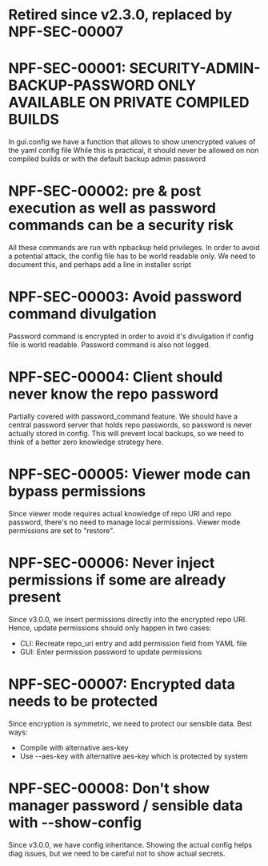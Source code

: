 # Retired since v2.3.0, replaced by NPF-SEC-00007
# NPF-SEC-00001: SECURITY-ADMIN-BACKUP-PASSWORD ONLY AVAILABLE ON PRIVATE COMPILED BUILDS

In gui.config we have a function that allows to show unencrypted values of the yaml config file
While this is practical, it should never be allowed on non compiled builds or with the default backup admin password

# NPF-SEC-00002: pre & post execution as well as password commands can be a security risk

All these commands are run with npbackup held privileges.
In order to avoid a potential attack, the config file has to be world readable only.
We need to document this, and perhaps add a line in installer script

# NPF-SEC-00003: Avoid password command divulgation

Password command is encrypted in order to avoid it's divulgation if config file is world readable.
Password command is also not logged.

# NPF-SEC-00004: Client should never know the repo password

Partially covered with password_command feature.
We should have a central password server that holds repo passwords, so password is never actually stored in config.
This will prevent local backups, so we need to think of a better zero knowledge strategy here.

# NPF-SEC-00005: Viewer mode can bypass permissions

Since viewer mode requires actual knowledge of repo URI and repo password, there's no need to manage local permissions.
Viewer mode permissions are set to "restore".

# NPF-SEC-00006: Never inject permissions if some are already present

Since v3.0.0, we insert permissions directly into the encrypted repo URI.
Hence, update permissions should only happen in two cases:
- CLI: Recreate repo_uri entry and add permission field from YAML file
- GUI: Enter permission password to update permissions

# NPF-SEC-00007: Encrypted data needs to be protected

Since encryption is symmetric, we need to protect our sensible data.
Best ways:
- Compile with alternative aes-key
- Use --aes-key with alternative aes-key which is protected by system

# NPF-SEC-00008: Don't show manager password / sensible data with --show-config

Since v3.0.0, we have config inheritance. Showing the actual config helps diag issues, but we need to be careful not
to show actual secrets.